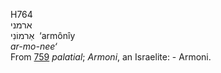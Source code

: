 H764  
ארמני  
אַרמוֹנִי ‎ ‘armônı̂y  
*ar-mo-nee‘*  
From [759](h0759) *palatial*; *Armoni*, an Israelite: - Armoni.  
